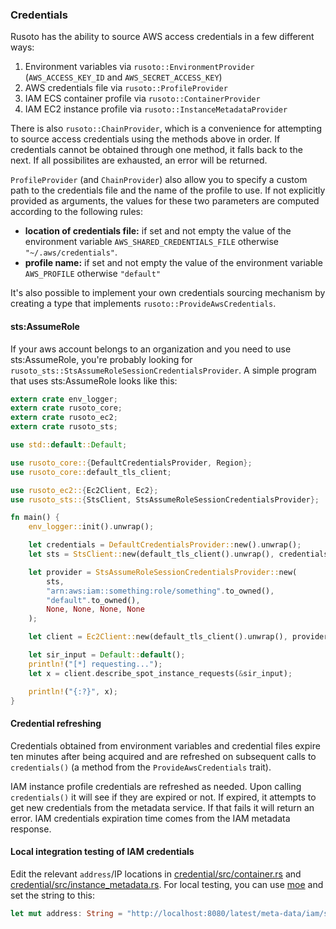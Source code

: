 ### Credentials

Rusoto has the ability to source AWS access credentials in a few different ways:

1. Environment variables via `rusoto::EnvironmentProvider` (`AWS_ACCESS_KEY_ID` and `AWS_SECRET_ACCESS_KEY`)
2. AWS credentials file via `rusoto::ProfileProvider`
3. IAM ECS container profile via `rusoto::ContainerProvider`
4. IAM EC2 instance profile via `rusoto::InstanceMetadataProvider`

There is also `rusoto::ChainProvider`, which is a convenience for attempting to source access credentials using the methods above in order.
If credentials cannot be obtained through one method, it falls back to the next.
If all possibilites are exhausted, an error will be returned.

`ProfileProvider` (and `ChainProvider`) also allow you to specify a custom path to the credentials file and the name of the profile to use.
If not explicitly provided as arguments, the values for these two parameters are computed according to the following rules:
* **location of credentials file:** if set and not empty the value of the environment variable ```AWS_SHARED_CREDENTIALS_FILE``` otherwise ```"~/.aws/credentials"```.
* **profile name:** if set and not empty the value of the environment variable ```AWS_PROFILE``` otherwise ```"default"```

It's also possible to implement your own credentials sourcing mechanism by creating a type that implements `rusoto::ProvideAwsCredentials`.

#### sts:AssumeRole

If your aws account belongs to an organization and you need to use sts:AssumeRole, you're probably looking for `rusoto_sts::StsAssumeRoleSessionCredentialsProvider`. A simple program that uses sts:AssumeRole looks like this:

```rust
extern crate env_logger;
extern crate rusoto_core;
extern crate rusoto_ec2;
extern crate rusoto_sts;

use std::default::Default;

use rusoto_core::{DefaultCredentialsProvider, Region};
use rusoto_core::default_tls_client;

use rusoto_ec2::{Ec2Client, Ec2};
use rusoto_sts::{StsClient, StsAssumeRoleSessionCredentialsProvider};

fn main() {
    env_logger::init().unwrap();

    let credentials = DefaultCredentialsProvider::new().unwrap();
    let sts = StsClient::new(default_tls_client().unwrap(), credentials, Region::EuWest1);

    let provider = StsAssumeRoleSessionCredentialsProvider::new(
        sts,
        "arn:aws:iam::something:role/something".to_owned(),
        "default".to_owned(),
        None, None, None, None
    );

    let client = Ec2Client::new(default_tls_client().unwrap(), provider, Region::UsEast1);

    let sir_input = Default::default();
    println!("[*] requesting...");
    let x = client.describe_spot_instance_requests(&sir_input);

    println!("{:?}", x);
}
```

#### Credential refreshing

Credentials obtained from environment variables and credential files expire ten minutes after being acquired and are refreshed on subsequent calls to `credentials()` (a method from the `ProvideAwsCredentials` trait).

IAM instance profile credentials are refreshed as needed.
Upon calling `credentials()` it will see if they are expired or not.
If expired, it attempts to get new credentials from the metadata service.
If that fails it will return an error.
IAM credentials expiration time comes from the IAM metadata response.

#### Local integration testing of IAM credentials

Edit the relevant `address`/IP locations in [credential/src/container.rs](credential/src/container.rs) and [credential/src/instance_metadata.rs](credential/src/instance_metadata.rs).
For local testing, you can use [moe](https://github.com/matthewkmayer/moe) and set the string to this:

```rust
let mut address: String = "http://localhost:8080/latest/meta-data/iam/security-credentials".to_owned();
```
